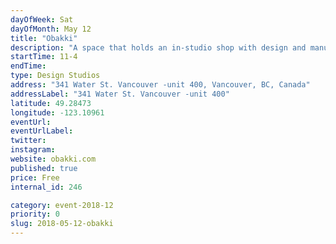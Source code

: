 ```yaml
---
dayOfWeek: Sat
dayOfMonth: May 12
title: "Obakki"
description: "A space that holds an in-studio shop with design and manufacturing in back-of-house. Sure to inspire with a loft space blanketed by overhead twinkle lights. Obakki founder, Treana Peake is the epitome of using fashion as a force of good. The proceeds of Obakki designs cover the administrative costs for Obakki Foundation, a global charity who has provided clean water to over two million people in Africa. Visit us and learn more about how how fashion can make an impact. "
startTime: 11-4
endTime: 
type: Design Studios
address: "341 Water St. Vancouver -unit 400, Vancouver, BC, Canada"
addressLabel: "341 Water St. Vancouver -unit 400"
latitude: 49.28473
longitude: -123.10961
eventUrl: 
eventUrlLabel: 
twitter: 
instagram: 
website: obakki.com
published: true
price: Free
internal_id: 246

category: event-2018-12
priority: 0
slug: 2018-05-12-obakki
---
```

